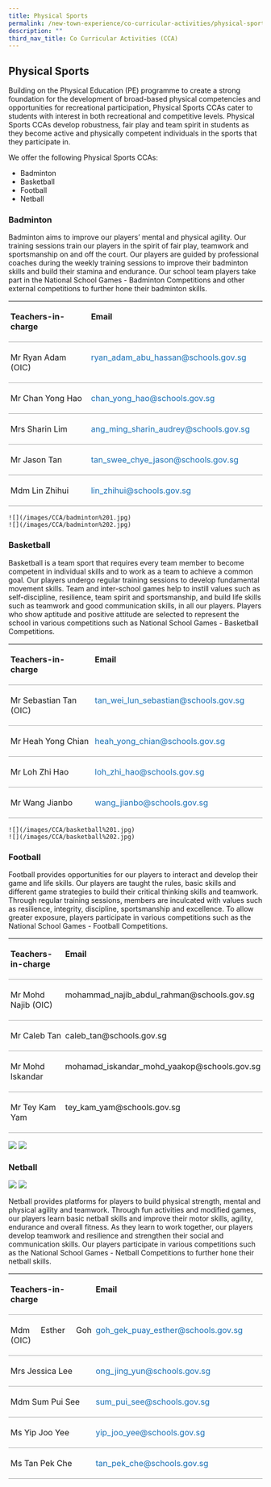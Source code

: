 ```yaml
---
title: Physical Sports
permalink: /new-town-experience/co-curricular-activities/physical-sports/
description: ""
third_nav_title: Co Curricular Activities (CCA)
---
```

## Physical Sports
Building on the Physical Education (PE) programme to create a strong foundation for the development of broad-based physical competencies and opportunities for recreational participation, Physical Sports CCAs cater to students with interest in both recreational and competitive levels. Physical Sports CCAs develop robustness, fair play and team spirit in students as they become active and physically competent individuals in the sports that they participate in.

We offer the following Physical Sports CCAs:
* Badminton
* Basketball
* Football
* Netball


### **Badminton**

Badminton aims to improve our players’ mental and physical agility. Our training sessions train our players in the spirit of fair play, teamwork and sportsmanship on and off the court. Our players are guided by professional coaches during the weekly training sessions to improve their badminton skills and build their stamina and endurance. Our school team players take part in the National School Games - Badminton Competitions and other external competitions to further hone their badminton skills.

<table style="border-collapse:collapse;mso-table-layout-alt:fixed;border:none;
 mso-yfti-tbllook:1536;mso-padding-alt:0in 5.4pt 0in 5.4pt;mso-border-insideh:
 cell-none;mso-border-insidev:cell-none" width="610" cellpadding="0" cellspacing="0" border="1" class="MsoNormalTable"><tbody><tr style="mso-yfti-irow:0;mso-yfti-firstrow:yes;height:.25in"><td style="width:2.55in;border:none;border-bottom:solid #AAAAAA 1.0pt;
  mso-border-bottom-alt:solid #AAAAAA .75pt;padding:3.0pt 3.0pt 3.0pt 3.0pt;
  height:.25in" valign="top" width="245"><p style="line-height:normal;mso-pagination:none" class="MsoNormal"><b style="mso-bidi-font-weight:normal"><span lang="EN">Teachers-in-charge</span></b></p></td><td style="width:273.85pt;border:none;border-bottom:
  solid #AAAAAA 1.0pt;mso-border-bottom-alt:solid #AAAAAA .75pt;padding:3.0pt 3.0pt 3.0pt 3.0pt;
  height:.25in" valign="top" width="365"><p style="line-height:normal;mso-pagination:none" class="MsoNormal"><b style="mso-bidi-font-weight:normal"><span lang="EN">Email</span></b></p></td></tr><tr style="mso-yfti-irow:1;height:.25in"><td style="width:2.55in;border:none;border-bottom:solid #AAAAAA 1.0pt;
  mso-border-bottom-alt:solid #AAAAAA .75pt;padding:3.0pt 3.0pt 3.0pt 3.0pt;
  height:.25in" valign="top" width="245"><p style="line-height:normal;mso-pagination:none" class="MsoNormal"><span lang="EN">Mr Ryan Adam (OIC)</span></p></td><td style="width:273.85pt;border:none;border-bottom:
  solid #AAAAAA 1.0pt;mso-border-bottom-alt:solid #AAAAAA .75pt;padding:3.0pt 3.0pt 3.0pt 3.0pt;
  height:.25in" valign="top" width="365"><p style="line-height:normal;mso-pagination:none" class="MsoNormal"><span style="color:#1870B6" lang="EN">ryan_adam_abu_hassan@schools.gov.sg</span><span lang="EN"></span></p></td></tr><tr style="mso-yfti-irow:2;height:.25in"><td style="width:2.55in;border:none;border-bottom:solid #AAAAAA 1.0pt;
  mso-border-bottom-alt:solid #AAAAAA .75pt;padding:3.0pt 3.0pt 3.0pt 3.0pt;
  height:.25in" valign="top" width="245"><p style="line-height:normal;mso-pagination:none" class="MsoNormal"><span lang="EN">Mr Chan Yong Hao</span></p></td><td style="width:273.85pt;border:none;border-bottom:
  solid #AAAAAA 1.0pt;mso-border-bottom-alt:solid #AAAAAA .75pt;padding:3.0pt 3.0pt 3.0pt 3.0pt;
  height:.25in" valign="top" width="365"><p style="line-height:normal;mso-pagination:none" class="MsoNormal"><span style="color:#1870B6" lang="EN">chan_yong_hao@schools.gov.sg</span><span lang="EN"></span></p></td></tr><tr style="mso-yfti-irow:3;height:.25in"><td style="width:2.55in;border:none;border-bottom:solid #AAAAAA 1.0pt;
  mso-border-bottom-alt:solid #AAAAAA .75pt;padding:3.0pt 3.0pt 3.0pt 3.0pt;
  height:.25in" valign="top" width="245"><p style="line-height:normal;mso-pagination:none" class="MsoNormal"><span lang="EN">Mrs Sharin Lim</span></p></td><td style="width:273.85pt;border:none;border-bottom:
  solid #AAAAAA 1.0pt;mso-border-bottom-alt:solid #AAAAAA .75pt;padding:3.0pt 3.0pt 3.0pt 3.0pt;
  height:.25in" valign="top" width="365"><p style="line-height:normal;mso-pagination:none" class="MsoNormal"><span style="color:#1870B6" lang="EN">ang_ming_sharin_audrey@schools.gov.sg</span><span lang="EN"></span></p></td></tr><tr style="mso-yfti-irow:4;height:.25in"><td style="width:2.55in;border:none;border-bottom:solid #AAAAAA 1.0pt;
  mso-border-bottom-alt:solid #AAAAAA .75pt;padding:3.0pt 3.0pt 3.0pt 3.0pt;
  height:.25in" valign="top" width="245"><p style="line-height:normal;mso-pagination:none" class="MsoNormal"><span lang="EN">Mr Jason Tan</span></p></td><td style="width:273.85pt;border:none;border-bottom:
  solid #AAAAAA 1.0pt;mso-border-bottom-alt:solid #AAAAAA .75pt;padding:3.0pt 3.0pt 3.0pt 3.0pt;
  height:.25in" valign="top" width="365"><p style="line-height:normal;mso-pagination:none" class="MsoNormal"><span style="color:#1870B6" lang="EN">tan_swee_chye_jason@schools.gov.sg</span><span lang="EN"></span></p></td></tr><tr style="mso-yfti-irow:5;mso-yfti-lastrow:yes;height:.25in"><td style="width:2.55in;border:none;border-bottom:solid #AAAAAA 1.0pt;
  mso-border-bottom-alt:solid #AAAAAA .75pt;padding:3.0pt 3.0pt 3.0pt 3.0pt;
  height:.25in" valign="top" width="245"><p style="line-height:normal;mso-pagination:none" class="MsoNormal"><span lang="EN">Mdm Lin Zhihui</span></p></td><td style="width:273.85pt;border:none;border-bottom:
  solid #AAAAAA 1.0pt;mso-border-bottom-alt:solid #AAAAAA .75pt;padding:3.0pt 3.0pt 3.0pt 3.0pt;
  height:.25in" valign="top" width="365"><p style="line-height:normal;mso-pagination:none" class="MsoNormal"><span style="color:#1870B6" lang="EN">lin_zhihui@schools.gov.sg</span><span lang="EN"></span></p></td></tr></tbody></table>
	
	![](/images/CCA/badminton%201.jpg)
	![](/images/CCA/badminton%202.jpg)

### **Basketball**

Basketball is a team sport that requires every team member to become competent in individual skills and to work as a team to achieve a common goal. Our players undergo regular training sessions to develop fundamental movement skills. Team and inter-school games help to instill values such as self-discipline, resilience, team spirit and sportsmanship, and  build life skills such as teamwork and good communication skills, in all our players. Players who show aptitude and positive attitude are selected to represent the school in various competitions such as National School Games - Basketball Competitions.

<table style="border-collapse:collapse;mso-table-layout-alt:fixed;border:none;
 mso-yfti-tbllook:1536;mso-padding-alt:0in 5.4pt 0in 5.4pt;mso-border-insideh:
 cell-none;mso-border-insidev:cell-none" width="610" cellpadding="0" cellspacing="0" border="1" class="MsoNormalTable"><tbody><tr style="mso-yfti-irow:0;mso-yfti-firstrow:yes;height:.25in"><td style="width:183.9pt;border:none;border-bottom:solid #AAAAAA 1.0pt;
  mso-border-bottom-alt:solid #AAAAAA .75pt;padding:3.0pt 3.0pt 3.0pt 3.0pt;
  height:.25in" valign="top" width="245"><p style="line-height:normal;mso-pagination:none" class="MsoNormal"><b style="mso-bidi-font-weight:normal"><span lang="EN">Teachers-in-charge</span></b></p></td><td style="width:273.55pt;border:none;border-bottom:
  solid #AAAAAA 1.0pt;mso-border-bottom-alt:solid #AAAAAA .75pt;padding:3.0pt 3.0pt 3.0pt 3.0pt;
  height:.25in" valign="top" width="365"><p style="line-height:normal;mso-pagination:none" class="MsoNormal"><b style="mso-bidi-font-weight:normal"><span lang="EN">Email</span></b></p></td></tr><tr style="mso-yfti-irow:1;height:.25in"><td style="width:183.9pt;border:none;border-bottom:solid #AAAAAA 1.0pt;
  mso-border-bottom-alt:solid #AAAAAA .75pt;padding:3.0pt 3.0pt 3.0pt 3.0pt;
  height:.25in" valign="top" width="245"><p style="line-height:normal;mso-pagination:none" class="MsoNormal"><span lang="EN">Mr Sebastian Tan (OIC)</span></p></td><td style="width:273.55pt;border:none;border-bottom:
  solid #AAAAAA 1.0pt;mso-border-bottom-alt:solid #AAAAAA .75pt;padding:3.0pt 3.0pt 3.0pt 3.0pt;
  height:.25in" valign="top" width="365"><p style="line-height:normal;mso-pagination:none" class="MsoNormal"><span style="color:#1870B6" lang="EN">tan_wei_lun_sebastian@schools.gov.sg</span><span lang="EN"></span></p></td></tr><tr style="mso-yfti-irow:2;height:.25in"><td style="width:183.9pt;border:none;border-bottom:solid #AAAAAA 1.0pt;
  mso-border-bottom-alt:solid #AAAAAA .75pt;padding:3.0pt 3.0pt 3.0pt 3.0pt;
  height:.25in" valign="top" width="245"><p style="line-height:normal;mso-pagination:none" class="MsoNormal"><span lang="EN">Mr Heah Yong Chian</span></p></td><td style="width:273.55pt;border:none;border-bottom:
  solid #AAAAAA 1.0pt;mso-border-bottom-alt:solid #AAAAAA .75pt;padding:3.0pt 3.0pt 3.0pt 3.0pt;
  height:.25in" valign="top" width="365"><p style="line-height:normal;mso-pagination:none" class="MsoNormal"><span style="color:#1870B6" lang="EN">heah_yong_chian@schools.gov.sg</span><span lang="EN"></span></p></td></tr><tr style="mso-yfti-irow:3;height:.25in"><td style="width:183.9pt;border:none;border-bottom:solid #AAAAAA 1.0pt;
  mso-border-bottom-alt:solid #AAAAAA .75pt;padding:3.0pt 3.0pt 3.0pt 3.0pt;
  height:.25in" valign="top" width="245"><p style="line-height:normal;mso-pagination:none" class="MsoNormal"><span lang="EN">Mr Loh Zhi Hao</span></p></td><td style="width:273.55pt;border:none;border-bottom:
  solid #AAAAAA 1.0pt;mso-border-bottom-alt:solid #AAAAAA .75pt;padding:3.0pt 3.0pt 3.0pt 3.0pt;
  height:.25in" valign="top" width="365"><p style="line-height:normal;mso-pagination:none" class="MsoNormal"><span style="color:#1870B6" lang="EN">loh_zhi_hao@schools.gov.sg</span><span lang="EN"></span></p></td></tr><tr style="mso-yfti-irow:4;mso-yfti-lastrow:yes;height:.25in"><td style="width:183.9pt;border:none;border-bottom:solid #AAAAAA 1.0pt;
  mso-border-bottom-alt:solid #AAAAAA .75pt;padding:3.0pt 3.0pt 3.0pt 3.0pt;
  height:.25in" valign="top" width="245"><p style="line-height:normal;mso-pagination:none" class="MsoNormal"><span lang="EN">Mr Wang Jianbo</span></p></td><td style="width:273.55pt;border:none;border-bottom:
  solid #AAAAAA 1.0pt;mso-border-bottom-alt:solid #AAAAAA .75pt;padding:3.0pt 3.0pt 3.0pt 3.0pt;
  height:.25in" valign="top" width="365"><p style="line-height:normal;mso-pagination:none" class="MsoNormal"><span style="color:#1870B6" lang="EN">wang_jianbo@schools.gov.sg</span><span lang="EN"></span></p></td></tr></tbody></table>
	
	![](/images/CCA/basketball%201.jpg)
	![](/images/CCA/basketball%202.jpg)

### **Football**

Football provides opportunities for our players to interact and develop their game and life skills. Our players are taught the rules, basic skills and different game strategies to build their critical thinking skills and teamwork. Through regular training sessions, members are inculcated with values such as resilience, integrity, discipline, sportsmanship and excellence. To allow greater exposure, players participate in various competitions such as the National School Games - Football Competitions.

<table style="border-collapse:collapse;mso-table-layout-alt:fixed;border:none;
 mso-yfti-tbllook:1536;mso-padding-alt:0in 5.4pt 0in 5.4pt;mso-border-insideh:
 cell-none;mso-border-insidev:cell-none" width="610" cellpadding="0" cellspacing="0" border="1" class="MsoNormalTable"><tbody><tr style="mso-yfti-irow:0;mso-yfti-firstrow:yes;height:.25in"><td style="width:183.0pt;border:none;border-bottom:solid #AAAAAA 1.0pt;
  mso-border-bottom-alt:solid #AAAAAA .75pt;padding:3.0pt 3.0pt 3.0pt 3.0pt;
  height:.25in" valign="top" width="244"><p style="line-height:normal;mso-pagination:none" class="MsoNormal"><b style="mso-bidi-font-weight:normal"><span lang="EN">Teachers-in-charge</span></b></p></td><td style="width:274.5pt;border:none;border-bottom:solid #AAAAAA 1.0pt;
  mso-border-bottom-alt:solid #AAAAAA .75pt;padding:3.0pt 3.0pt 3.0pt 3.0pt;
  height:.25in" valign="top" width="366"><p style="line-height:normal;mso-pagination:none" class="MsoNormal"><b style="mso-bidi-font-weight:normal"><span lang="EN">Email</span></b></p></td></tr><tr style="mso-yfti-irow:1;height:.25in"><td style="width:183.0pt;border:none;border-bottom:solid #AAAAAA 1.0pt;
  mso-border-bottom-alt:solid #AAAAAA .75pt;padding:3.0pt 3.0pt 3.0pt 3.0pt;
  height:.25in" valign="top" width="244"><p style="line-height:normal;mso-pagination:none" class="MsoNormal"><span lang="EN">Mr Mohd Najib (OIC)</span></p></td><td style="width:274.5pt;border:none;border-bottom:solid #AAAAAA 1.0pt;
  mso-border-bottom-alt:solid #AAAAAA .75pt;padding:3.0pt 3.0pt 3.0pt 3.0pt;
  height:.25in" valign="top" width="366"><p style="line-height:normal;mso-pagination:none" class="MsoNormal"><span lang="EN">mohammad_najib_abdul_rahman@schools.gov.sg</span></p></td></tr><tr style="mso-yfti-irow:3;height:.25in"><td style="width:183.0pt;border:none;border-bottom:solid #AAAAAA 1.0pt;
  mso-border-bottom-alt:solid #AAAAAA .75pt;padding:3.0pt 3.0pt 3.0pt 3.0pt;
  height:.25in" valign="top" width="244"><p style="line-height:normal;mso-pagination:none" class="MsoNormal"><span lang="EN">Mr Caleb Tan</span></p></td><td style="width:274.5pt;border:none;border-bottom:solid #AAAAAA 1.0pt;
  mso-border-bottom-alt:solid #AAAAAA .75pt;padding:3.0pt 3.0pt 3.0pt 3.0pt;
  height:.25in" valign="top" width="366"><p style="line-height:normal;mso-pagination:none" class="MsoNormal"><span lang="EN">caleb_tan@schools.gov.sg</span></p></td></tr><tr style="mso-yfti-irow:4;height:.25in"><td style="width:183.0pt;border:none;border-bottom:solid #AAAAAA 1.0pt;
  mso-border-bottom-alt:solid #AAAAAA .75pt;padding:3.0pt 3.0pt 3.0pt 3.0pt;
  height:.25in" valign="top" width="244"><p style="line-height:normal;mso-pagination:none" class="MsoNormal"><span lang="EN">Mr Mohd Iskandar</span></p></td><td style="width:274.5pt;border:none;border-bottom:solid #AAAAAA 1.0pt;
  mso-border-bottom-alt:solid #AAAAAA .75pt;padding:3.0pt 3.0pt 3.0pt 3.0pt;
  height:.25in" valign="top" width="366"><p style="line-height:normal;mso-pagination:none" class="MsoNormal"><span lang="EN">mohamad_iskandar_mohd_yaakop@schools.gov.sg</span></p></td></tr><tr style="mso-yfti-irow:5;mso-yfti-lastrow:yes;height:.25in"><td style="width:183.0pt;border:none;border-bottom:solid #AAAAAA 1.0pt;
  mso-border-bottom-alt:solid #AAAAAA .75pt;padding:3.0pt 3.0pt 3.0pt 3.0pt;
  height:.25in" valign="top" width="244"><p style="line-height:normal;mso-pagination:none" class="MsoNormal"><span lang="EN">Mr Tey Kam Yam</span></p></td><td style="width:274.5pt;border:none;border-bottom:solid #AAAAAA 1.0pt;
  mso-border-bottom-alt:solid #AAAAAA .75pt;padding:3.0pt 3.0pt 3.0pt 3.0pt;
  height:.25in" valign="top" width="366"><p style="line-height:normal;mso-pagination:none" class="MsoNormal"><span lang="EN">tey_kam_yam@schools.gov.sg</span></p></td></tr></tbody></table>

![](/images/CCA/football%202.jpg)
![](/images/CCA/football%201.jpg)

### **Netball**

![](/images/CCA/netball%201.jpg)
![](/images/CCA/netball%202.jpg)

Netball provides platforms for players to build physical strength, mental and physical agility and teamwork. Through fun activities and modified games, our players learn basic netball skills and improve their motor skills, agility, endurance and overall fitness. As they learn to work together, our players develop teamwork and resilience and strengthen their social and communication skills. Our players participate in various competitions such as the National School Games - Netball Competitions to further hone their netball skills.

<table style="border-collapse:collapse;mso-table-layout-alt:fixed;border:none;
 mso-yfti-tbllook:1536;mso-padding-alt:0in 5.4pt 0in 5.4pt;mso-border-insideh:
 cell-none;mso-border-insidev:cell-none" width="610" cellpadding="0" cellspacing="0" border="1" class="MsoNormalTable"><tbody><tr style="mso-yfti-irow:0;mso-yfti-firstrow:yes;height:.25in"><td style="width:2.55in;border:none;border-bottom:solid #AAAAAA 1.0pt;
  mso-border-bottom-alt:solid #AAAAAA .75pt;padding:3.0pt 3.0pt 3.0pt 3.0pt;
  height:.25in" valign="top" width="245"><p style="text-align:justify;line-height:normal;mso-pagination:
  none" class="MsoNormal"><b style="mso-bidi-font-weight:normal"><span lang="EN">Teachers-in-charge</span></b><span lang="EN"></span></p></td><td style="width:273.85pt;border:none;border-bottom:
  solid #AAAAAA 1.0pt;mso-border-bottom-alt:solid #AAAAAA .75pt;padding:3.0pt 3.0pt 3.0pt 3.0pt;
  height:.25in" valign="top" width="365"><p style="text-align:justify;line-height:normal;mso-pagination:
  none" class="MsoNormal"><b style="mso-bidi-font-weight:normal"><span lang="EN">Email</span></b><span lang="EN"></span></p></td></tr><tr style="mso-yfti-irow:1;height:.25in"><td style="width:2.55in;border:none;border-bottom:solid #AAAAAA 1.0pt;
  mso-border-bottom-alt:solid #AAAAAA .75pt;padding:3.0pt 3.0pt 3.0pt 3.0pt;
  height:.25in" valign="top" width="245"><p style="text-align:justify;line-height:normal;mso-pagination:
  none" class="MsoNormal"><span lang="EN">Mdm Esther Goh (OIC)</span></p></td><td style="width:273.85pt;border:none;border-bottom:
  solid #AAAAAA 1.0pt;mso-border-bottom-alt:solid #AAAAAA .75pt;padding:3.0pt 3.0pt 3.0pt 3.0pt;
  height:.25in" valign="top" width="365"><p style="text-align:justify;line-height:normal;mso-pagination:
  none" class="MsoNormal"><span style="color:#1870B6" lang="EN">goh_gek_puay_esther@schools.gov.sg</span><span lang="EN"></span></p></td></tr><tr style="mso-yfti-irow:2;height:.25in"><td style="width:2.55in;border:none;border-bottom:solid #AAAAAA 1.0pt;
  mso-border-bottom-alt:solid #AAAAAA .75pt;padding:3.0pt 3.0pt 3.0pt 3.0pt;
  height:.25in" valign="top" width="245"><p style="text-align:justify;line-height:normal;mso-pagination:
  none" class="MsoNormal"><span lang="EN">Mrs Jessica Lee</span></p></td><td style="width:273.85pt;border:none;border-bottom:
  solid #AAAAAA 1.0pt;mso-border-bottom-alt:solid #AAAAAA .75pt;padding:3.0pt 3.0pt 3.0pt 3.0pt;
  height:.25in" valign="top" width="365"><p style="text-align:justify;line-height:normal;mso-pagination:
  none" class="MsoNormal"><span style="color:#1870B6" lang="EN">ong_jing_yun@schools.gov.sg</span><span lang="EN"></span></p></td></tr><tr style="mso-yfti-irow:3;height:.25in"><td style="width:2.55in;border:none;border-bottom:solid #AAAAAA 1.0pt;
  mso-border-bottom-alt:solid #AAAAAA .75pt;padding:3.0pt 3.0pt 3.0pt 3.0pt;
  height:.25in" valign="top" width="245"><p style="text-align:justify;line-height:normal;mso-pagination:
  none" class="MsoNormal"><span lang="EN">Mdm Sum Pui See</span></p></td><td style="width:273.85pt;border:none;border-bottom:
  solid #AAAAAA 1.0pt;mso-border-bottom-alt:solid #AAAAAA .75pt;padding:3.0pt 3.0pt 3.0pt 3.0pt;
  height:.25in" valign="top" width="365"><p style="text-align:justify;line-height:normal;mso-pagination:
  none" class="MsoNormal"><span style="color:#1870B6" lang="EN">sum_pui_see@schools.gov.sg</span><span lang="EN"></span></p></td></tr><tr style="mso-yfti-irow:4;mso-yfti-lastrow:yes;height:.25in"><td style="width:2.55in;border:none;border-bottom:solid #AAAAAA 1.0pt;
  mso-border-bottom-alt:solid #AAAAAA .75pt;padding:3.0pt 3.0pt 3.0pt 3.0pt;
  height:.25in" valign="top" width="245"><p style="text-align:justify;line-height:normal;mso-pagination:
  none" class="MsoNormal"><span lang="EN">Ms Yip Joo Yee</span></p></td><td style="width:273.85pt;border:none;border-bottom:
  solid #AAAAAA 1.0pt;mso-border-bottom-alt:solid #AAAAAA .75pt;padding:3.0pt 3.0pt 3.0pt 3.0pt;
  height:.25in" valign="top" width="365"><p style="text-align:justify;line-height:normal;mso-pagination:
  none" class="MsoNormal"><span style="color:#1870B6" lang="EN">yip_joo_yee@schools.gov.sg</span><span lang="EN"></span></p></td></tr><tr style="mso-yfti-irow:4;mso-yfti-lastrow:yes;height:.25in"><td style="width:2.55in;border:none;border-bottom:solid #AAAAAA 1.0pt;
  mso-border-bottom-alt:solid #AAAAAA .75pt;padding:3.0pt 3.0pt 3.0pt 3.0pt;
  height:.25in" valign="top" width="245"><p style="text-align:justify;line-height:normal;mso-pagination:
  none" class="MsoNormal"><span lang="EN">Ms Tan Pek Che</span></p></td><td style="width:273.85pt;border:none;border-bottom:
  solid #AAAAAA 1.0pt;mso-border-bottom-alt:solid #AAAAAA .75pt;padding:3.0pt 3.0pt 3.0pt 3.0pt;
  height:.25in" valign="top" width="365"><p style="text-align:justify;line-height:normal;mso-pagination:
  none" class="MsoNormal"><span style="color:#1870B6" lang="EN">tan_pek_che@schools.gov.sg</span></p></td></tr></tbody></table>
	
